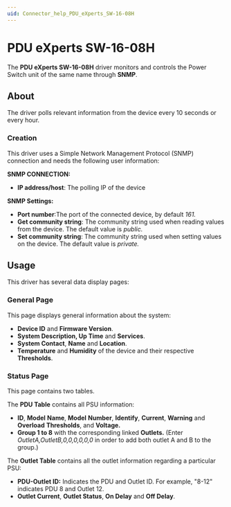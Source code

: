 ```yaml
---
uid: Connector_help_PDU_eXperts_SW-16-08H
---
```


# PDU eXperts SW-16-08H

The **PDU eXperts SW-16-08H** driver monitors and controls the Power Switch unit of the same name through **SNMP**.

## About

The driver polls relevant information from the device every 10 seconds or every hour.

### Creation

This driver uses a Simple Network Management Protocol (SNMP) connection and needs the following user information:

**SNMP CONNECTION:**

- **IP address/host**: The polling IP of the device

**SNMP Settings:**

- **Port number**:The port of the connected device, by default *161.*
- **Get community string**: The community string used when reading values from the device. The default value is *public.*
- **Set community string**: The community string used when setting values on the device. The default value is *private.*

## Usage

This driver has several data display pages:

### General Page

This page displays general information about the system:

- **Device ID** and **Firmware Version**.
- **System Description, Up Time** and **Services**.
- **System Contact**, **Name** and **Location**.
- **Temperature** and **Humidity** of the device and their respective **Thresholds**.

### Status Page

This page contains two tables.

The **PDU Table** contains all PSU information:

- **ID**, **Model** **Name**, **Model** **Number**, **Identify**, **Current**, **Warning** and **Overload** **Thresholds**, and **Voltage.**
- **Group 1 to 8** with the corresponding linked **Outlets.** (Enter *OutletA,OutletB,0,0,0,0,0,0* in order to add both outlet A and B to the group.)

The **Outlet Table** contains all the outlet information regarding a particular PSU:

- **PDU-Outlet ID:** Indicates the PDU and Outlet ID. For example, "8-12" indicates PDU 8 and Outlet 12.
- **Outlet Current**, **Outlet Status**, **On Delay** and **Off Delay**.
